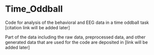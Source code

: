 # Time_Oddball
Code for analysis of the behavioral and EEG data in a time oddball task
[citation link will be added later]

Part of the data including the raw data, preprocessed data, and other generated data that are used for the code are deposited in
[link will be added later]
